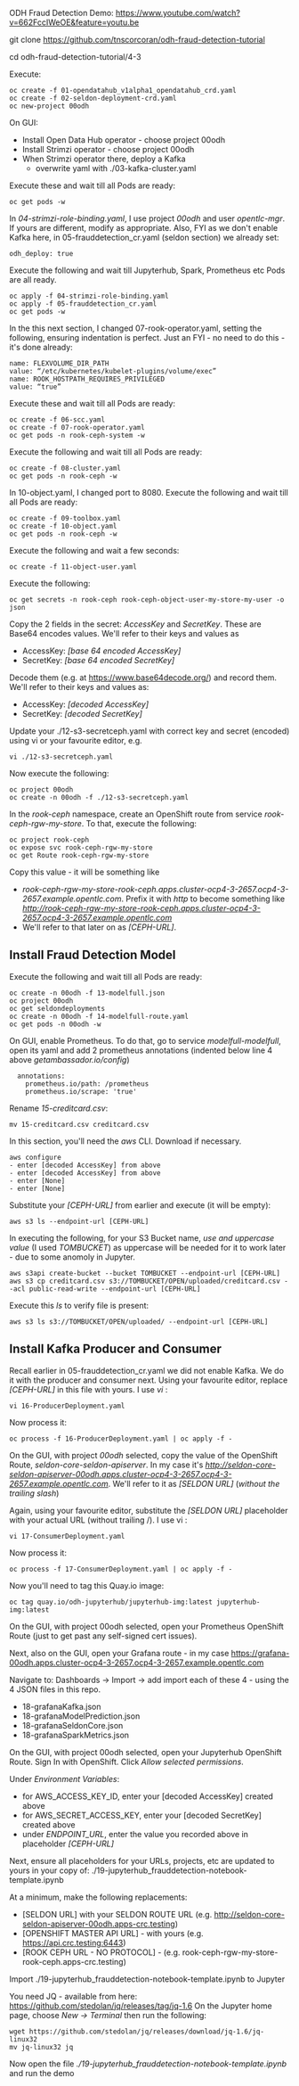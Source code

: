 
ODH Fraud Detection Demo:
https://www.youtube.com/watch?v=662FccIWeOE&feature=youtu.be


git clone https://github.com/tnscorcoran/odh-fraud-detection-tutorial

cd odh-fraud-detection-tutorial/4-3

Execute:
```
oc create -f 01-opendatahub_v1alpha1_opendatahub_crd.yaml
oc create -f 02-seldon-deployment-crd.yaml
oc new-project 00odh
```


On GUI:
- Install Open Data Hub operator 	- choose project 00odh
- Install Strimzi operator  		- choose project 00odh
- When Strimzi operator there, deploy a Kafka 
	- overwrite yaml with ./03-kafka-cluster.yaml

Execute these and wait till all Pods are ready:
```
oc get pods -w
```

In *04-strimzi-role-binding.yaml*, I use project *00odh* and user *opentlc-mgr*. If yours are different, modify as appropriate.
Also, FYI as we don't enable Kafka here, in 05-frauddetection_cr.yaml (seldon section) we already set: 
```
odh_deploy: true
```
Execute the following and wait till Jupyterhub, Spark, Prometheus etc Pods are all ready.
```
oc apply -f 04-strimzi-role-binding.yaml
oc apply -f 05-frauddetection_cr.yaml
oc get pods -w
```
In the this next section, I changed 07-rook-operator.yaml, setting the following, ensuring indentation is perfect. Just an FYI - no need to do this - it's done already:
```
name: FLEXVOLUME_DIR_PATH 
value: “/etc/kubernetes/kubelet-plugins/volume/exec”
name: ROOK_HOSTPATH_REQUIRES_PRIVILEGED 
value: “true” 
```
Execute these and wait till all Pods are ready:
```
oc create -f 06-scc.yaml
oc create -f 07-rook-operator.yaml
oc get pods -n rook-ceph-system -w
```
Execute the following and wait till all Pods are ready:
```
oc create -f 08-cluster.yaml
oc get pods -n rook-ceph -w
```

In 10-object.yaml, I changed port to 8080. Execute the following and wait till all Pods are ready:
```
oc create -f 09-toolbox.yaml
oc create -f 10-object.yaml
oc get pods -n rook-ceph -w
```

Execute the following and wait a few seconds:
```
oc create -f 11-object-user.yaml
```

Execute the following:
```
oc get secrets -n rook-ceph rook-ceph-object-user-my-store-my-user -o json
```
Copy the 2 fields in the secret: *AccessKey* and *SecretKey*. These are Base64 encodes values. We'll refer to their keys and values as
- AccessKey: *[base 64 encoded AccessKey]*
- SecretKey: *[base 64 encoded SecretKey]*

Decode them (e.g. at https://www.base64decode.org/) and record them. We'll refer to their keys and values as:
- AccessKey: *[decoded AccessKey]*
- SecretKey: *[decoded SecretKey]*

Update your ./12-s3-secretceph.yaml with correct key and secret (encoded) using vi or your favourite editor, e.g.
```
vi ./12-s3-secretceph.yaml
```

Now execute the following:
```
oc project 00odh
oc create -n 00odh -f ./12-s3-secretceph.yaml
```

In the *rook-ceph* namespace, create an OpenShift route from service *rook-ceph-rgw-my-store*. To that, execute the following:
```
oc project rook-ceph
oc expose svc rook-ceph-rgw-my-store
oc get Route rook-ceph-rgw-my-store
```
Copy this value - it will be something like 
- *rook-ceph-rgw-my-store-rook-ceph.apps.cluster-ocp4-3-2657.ocp4-3-2657.example.opentlc.com*. Prefix it with *http* to become something like *http://rook-ceph-rgw-my-store-rook-ceph.apps.cluster-ocp4-3-2657.ocp4-3-2657.example.opentlc.com*
- We'll refer to that later on as *[CEPH-URL]*. 


Install Fraud Detection Model
-----------------------------
Execute the following and wait till all Pods are ready:
```
oc create -n 00odh -f 13-modelfull.json
oc project 00odh
oc get seldondeployments
oc create -n 00odh -f 14-modelfull-route.yaml
oc get pods -n 00odh -w
```

On GUI, enable Prometheus. To do that, go to service *modelfull-modelfull*, open its yaml and add 2 prometheus annotations (indented below line 4 above *getambassador.io/config*)
```
  annotations:
    prometheus.io/path: /prometheus
    prometheus.io/scrape: 'true'
```

Rename *15-creditcard.csv*:
```
mv 15-creditcard.csv creditcard.csv
```

In this section, you'll need the *aws* CLI. Download if necessary.
```
aws configure
- enter [decoded AccessKey] from above
- enter [decoded AccessKey] from above
- enter [None]
- enter [None]
```
Substitute your *[CEPH-URL]* from earlier and execute (it will be empty):
```
aws s3 ls --endpoint-url [CEPH-URL]
```
In executing the following, for your S3 Bucket name, _*use and uppercase value*_ (I used *TOMBUCKET*) as uppercase will be needed for it to work later - due to some anomoly in Jupyter. 
```
aws s3api create-bucket --bucket TOMBUCKET --endpoint-url [CEPH-URL]
aws s3 cp creditcard.csv s3://TOMBUCKET/OPEN/uploaded/creditcard.csv --acl public-read-write --endpoint-url [CEPH-URL]
```
Execute this *ls* to verify file is present:
```
aws s3 ls s3://TOMBUCKET/OPEN/uploaded/ --endpoint-url [CEPH-URL]
```

Install Kafka Producer and Consumer
-----------------------------------

Recall earlier in 05-frauddetection_cr.yaml we did not enable Kafka. We do it with the producer and consumer next. Using your favourite editor, replace *[CEPH-URL]* in this file with yours. I use *vi* : 
```
vi 16-ProducerDeployment.yaml
```
Now process it:
```
oc process -f 16-ProducerDeployment.yaml | oc apply -f -
```

On the GUI, with project *00odh* selected, copy the value of the OpenShift Route, *seldon-core-seldon-apiserver*. In my case it's *http://seldon-core-seldon-apiserver-00odh.apps.cluster-ocp4-3-2657.ocp4-3-2657.example.opentlc.com*. We'll refer to it as *[SELDON URL]* (_without the trailing slash_)

Again, using your favourite editor, substitute the *[SELDON URL]* placeholder with your actual URL (without trailing /). I use vi :
```
vi 17-ConsumerDeployment.yaml
```
Now process it:
```
oc process -f 17-ConsumerDeployment.yaml | oc apply -f -
```
Now you'll need to tag this Quay.io image:
```
oc tag quay.io/odh-jupyterhub/jupyterhub-img:latest jupyterhub-img:latest
```

On the GUI, with project 00odh selected, open your Prometheus OpenShift Route (just to get past any self-signed cert issues). 

Next, also on the GUI, open your Grafana route - in my case https://grafana-00odh.apps.cluster-ocp4-3-2657.ocp4-3-2657.example.opentlc.com

Navigate to: Dashboards -> Import -> add import each of these 4 - using the 4 JSON files in this repo.
- 18-grafanaKafka.json
- 18-grafanaModelPrediction.json
- 18-grafanaSeldonCore.json
- 18-grafanaSparkMetrics.json

On the GUI, with project 00odh selected, open your Jupyterhub OpenShift Route. Sign In with OpenShift. Click *Allow selected permissions*.

Under *Environment Variables*:
- for AWS_ACCESS_KEY_ID, enter your [decoded AccessKey] created above
- for AWS_SECRET_ACCESS_KEY, enter your [decoded SecretKey] created above
- under *ENDPOINT_URL*, enter the value you recorded above in placeholder *[CEPH-URL]*

Next, ensure all placeholders for your URLs, projects, etc are updated to yours in your copy of:
./19-jupyterhub_frauddetection-notebook-template.ipynb

At a minimum, make the following replacements:
- [SELDON URL] with your SELDON ROUTE URL (e.g. http://seldon-core-seldon-apiserver-00odh.apps-crc.testing)
- [OPENSHIFT MASTER API URL] - with yours (e.g. https://api.crc.testing:6443)
- [ROOK CEPH URL - NO PROTOCOL] - (e.g. rook-ceph-rgw-my-store-rook-ceph.apps-crc.testing)
 
Import ./19-jupyterhub_frauddetection-notebook-template.ipynb to Jupyter

You need JQ - available from here: https://github.com/stedolan/jq/releases/tag/jq-1.6
On the Jupyter home page, choose *New -> Terminal* then run the following:
```
wget https://github.com/stedolan/jq/releases/download/jq-1.6/jq-linux32 
mv jq-linux32 jq
```
Now open the file *./19-jupyterhub_frauddetection-notebook-template.ipynb* and run the demo
